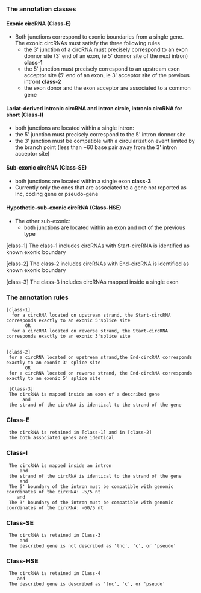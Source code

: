 
### The annotation classes

#### Exonic circRNA   (Class-E)
   - Both junctions correspond to exonic boundaries from a single gene.  
   The exonic circRNAs must satisfy the three following rules  
      - the 3' junction of a circRNA must precisely correspond to an exon donnor site (3' end of an exon, ie 5' donnor site of the next intron)  **class-1**    
      - the 5' junction must precisely correspond to an upstream exon acceptor site (5' end of an exon, ie 3' acceptor site of the previous intron)  **class-2**   
      - the exon donor and the exon acceptor are associated to a common gene
      
#### Lariat-derived intronic circRNA and intron circle, intronic circRNA for short  (Class-I)
  - both junctions are located within a single intron:
  - the 5' junction must precisely correspond to the 5' intron donnor site
  - the 3' junction must be compatible with a circularization event limited by the branch point (less than ~60 base pair away from the 3' intron acceptor site) 

#### Sub-exonic circRNA  (Class-SE)
   - both junctions are located within a single exon  **class-3**
   - Currently only the ones that are associated to a gene not reported as lnc, coding gene or pseudo-gene

#### Hypothetic-sub-exonic circRNA    (Class-HSE)
   - The other sub-exonic:
      - both junctions are located within an exon and not of the previous type
 
   [class-1]   The class-1 includes circRNAs with Start-circRNA is identified as known exonic boundary
   
   [class-2]   The class-2 includes circRNAs with End-circRNA is identified as known exonic boundary
   
   [class-3]   The class-3 includes circRNAs mapped inside a single exon 
 
   



### The annotation rules
    
    [class-1]
      for a circRNA located on upstream strand, the Start-circRNA corresponds exactly to an exonic 5'splice site 
           OR   
      for a circRNA located on reverse strand, the Start-circRNA corresponds exactly to an exonic 3'splice site


    [class-2]
     for a circRNA located on upstream strand,the End-circRNA corresponds exactly to an exonic 3' splice site
           OR
     for a circRNA located on reverse strand, the End-circRNA corresponds exactly to an exonic 5' splice site
     
     [Class-3]
     The circRNA is mapped inside an exon of a described gene   
          and
     the strand of the circRNA is identical to the strand of the gene

###     Class-E   
     the circRNA is retained in [class-1] and in [class-2]
     the both associated genes are identical
     


###    Class-I
     The circRNA is mapped inside an intron    
         and
     the strand of the circRNA is identical to the strand of the gene
         and
     The 5' boundary of the intron must be compatible with genomic coordinates of the circRNA: -5/5 nt
        and
     The 3' boundary of the intron must be compatible with genomic coordinates of the circRNA: -60/5 nt

    
     
 ###   Class-SE
     The circRNA is retained in Class-3
         and
     The described gene is not described as 'lnc', 'c', or 'pseudo'

 ###   Class-HSE
     The circRNA is retained in Class-4
        and
     The described gene is described as 'lnc', 'c', or 'pseudo'








